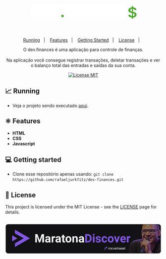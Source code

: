 <h1 align="center">
<br>
    <img src="./assets/logo.svg" alt="Logo Dev Finance">
<br>
<br>
</h1>

<p align="center">
    <a href="#-running">Running</a>&nbsp;&nbsp;&nbsp;|&nbsp;&nbsp;&nbsp;
    <a href="#-features">Features</a>&nbsp;&nbsp;&nbsp;|&nbsp;&nbsp;&nbsp;
    <a href="#-getting-started">Getting Started</a>&nbsp;&nbsp;&nbsp;|&nbsp;&nbsp;&nbsp;
    <a href="#-contributing">License</a>&nbsp;&nbsp;&nbsp;|&nbsp;&nbsp;&nbsp;
    <!--<a href="#memo-license">Contributing</a>-->
</p>


<p align="center"> O dev.finances é uma aplicação para controle de finanças.<br><br>
Na aplicação você consegue registrar transações, deletar transações e ver o balanço total das entradas e saídas da sua conta.</p>

<p align="center">
    <a href="https://opensource.org/licenses/MIT">
        <img src="https://img.shields.io/badge/License-MIT-green.svg" alt="License MIT">
    </a>
</p>

## 📈 Running

 - Veja o projeto sendo executado <a href="https://rafaeljurkfitz.github.io/dev-finances/">aqui</a>.
## ⚛ Features

- **HTML**
- **CSS**
- **Javascript**
## 💻 Getting started

 - Clone esse repositório apenas usando: `git clone https://github.com/rafaeljurkfitz/dev-finances.git`

<!--
## 🤝 Contributing

Contributions are what make the open source community such an amazing place to be learn, inspire, and create. Any contributions you make are **greatly appreciated**.

1. Fork the Project
2. Create your Feature Branch (`git checkout -b feature/AmazingFeature`)
3. Commit your Changes (`git commit -m 'Add some AmazingFeature'`)
4. Push to the Branch (`git push origin feature/AmazingFeature`)
5. Open a Pull Request
-->

## :memo: License

This project is licensed under the MIT License - see the [LICENSE](https://opensource.org/licenses/MIT) page for details.

##

<div align="center">
    <a href="https://app.rocketseat.com.br/node/maratona-discover-edicao-01">
        <img src="./images/banner.png">
    </a>
</div>